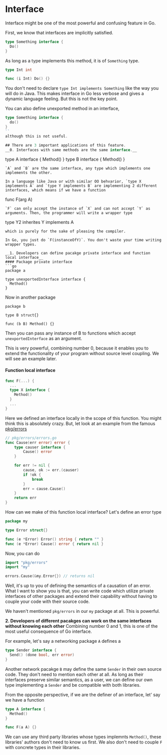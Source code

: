 # Interface
Interface might be one of the most powerful and confusing feature in Go.

First, we know that interfaces are implicitly satisfied.
```go
type Something interface {
  Do()
}
```
As long as a type implements this method, it is of `Something` type.
```go
type Int int

func (i Int) Do() {}
```
You don't need to declare `type Int implements Something` like the way you will do in Java. This makes interface in Go less verbose and gives a dynamic language feeling. But this is not the key point.

You can also define unexported method in an interface,
```go
type Something interface {
  do()
}
``
although this is not useful.

## There are 3 important applications of this feature.
__0. Interfaces with same methods are the same interface.__
```
type A interface {
  Method()
}
type B interface {
  Method()
}
```
`A` and `B` are the same interface, any type which implements one implements the other.

In a language like Java or with similar OO behvarior, `type X implements A` and `type Y implements B` are implementing 2 different interfaces, which means if we have a function
```
func F(arg A)
```
`F` can only accept the instance of `X` and can not accept `Y` as arguments. Then, the programmer will write a wrapper type
```
type Y2 inherites Y implements A
```
which is purely for the sake of pleasing the compiler.

In Go, you just do `F(instanceOfY)`. You don't waste your time writing wrapper types.

__1. Developers can define pacakge private interface and function local interface__
#### Package private interface
```go
package a

type unexportedInterface interface {
  Method()
}
```
Now in another package
```
package b

type B struct{}

func (b B) Method() {}
```
Then you can pass any instance of B to functions which accept `unexportedInterface` as an argument.

This is very powerful, combining number 0, because it enables you to extend the functionality of your program without source level coupling. We will see an example later.

#### Function local interface
```go
func F(...) {
  ...
  type X interface {
    Method()
  }
  ...
}
```
Here we defined an interface locally in the scope of this function. You might think this is absolutely crazy. But, let look at an example from the famous [pkg/errors](https://github.com/pkg/errors/blob/2233dee583dcf88f3c8b22cb7a33f05a499800d8/errors.go#L269-L282)
```go
// pkg/errors/errors.go
func Cause(err error) error {
	type causer interface {
		Cause() error
	}

	for err != nil {
		cause, ok := err.(causer)
		if !ok {
			break
		}
		err = cause.Cause()
	}
	return err
}
```
How can we make of this function local interface? Let's define an error type
```go
package my

type Error struct{}

func (e *Error) Error() string { return "" }
func (e *Error) Cause() error { return nil }
```
Now, you can do
```go
import "pkg/errors"
import "my"

errors.Cause(&my.Error{}) // returns nil
```
Well, it's up to you of defining the semantics of a causation of an error. What I want to show you is that, you can write code which utilize private interfaces of other packages and extend their capability without having to couple your code with their source code. 

We haven't mentioned `pkg/errors` in our `my` package at all. This is powerful.

__2. Developers of different pacakges can work on the same interfaces without knowing each other__
Combining number 0 and 1, this is one of the most useful consequence of Go interface.

For example, let's say a networking package `A` defines a
```go
type Sender interface {
  Send() (done bool, err error)
}
```
Another network pacakge `B` may define the same `Sender` in their own source code. They don't need to mention each other at all. As long as their interfaces preserve similar semantics, as a user, we can define our own type implementing a `Sender` and be compatible with both libraries.

From the opposite perspective, if we are the definer of an interface, let' say we have a function
```go
type A interface {
  Method()
}

func F(a A) {}
```
We can use any third party libraries whose types implemnts `Method()`, these libraries' authors don't need to know us first. We also don't need to couple `F` with concrete types in their libraries.
